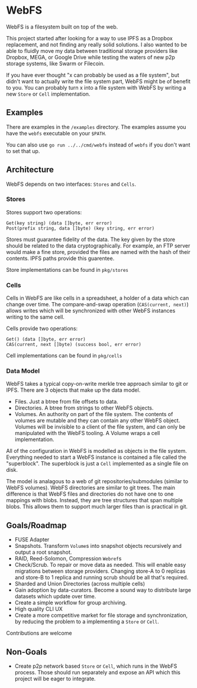 # WebFS

WebFS is a filesystem built on top of the web.

This project started after looking for a way to use IPFS as a Dropbox replacement,
and not finding any really solid solutions.  I also wanted to be able to fluidly move
my data between traditional storage providers like Dropbox, MEGA, or Google Drive while testing the waters of new p2p storage systems, like Swarm or Filecoin.

If you have ever thought "x can probably be used as a file system", but didn't want to actually write the file system part, WebFS might be of benefit to you.
You can probably turn x into a file system with WebFS by writing a new `Store` or `Cell` implementation.

## Examples
There are examples in the `/examples` directory.
The examples assume you have the `webfs` executable on your `$PATH`.

You can also use
```go run ../../cmd/webfs``` instead of ```webfs``` if you don't want to set that up.

## Architecture
WebFS depends on two interfaces: `Stores` and `Cells`.

### Stores
Stores support two operations:
```
Get(key string) (data []byte, err error)
Post(prefix string, data []byte) (key string, err error)
```
Stores must guarantee fidelity of the data.
The key given by the store should be related to the data cryptographically.
For example, an FTP server would make a fine store, provided the files are named with the hash of their contents.
IPFS paths provide this guarentee.

Store implementations can be found in `pkg/stores`

### Cells
Cells in WebFS are like cells in a spreadsheet, a holder of a data which can change over time.
The compare-and-swap operation (`CAS(current, next)`) allows writes which will be synchronized with other WebFS instances writing to the same cell.

Cells provide two operations:
```
Get() (data []byte, err error)
CAS(current, next []byte) (success bool, err error)
```

Cell implementations can be found in `pkg/cells`

### Data Model
WebFS takes a typical copy-on-write merkle tree approach similar to git or IPFS.  There are 3 objects that make up the data model.

- Files.  Just a btree from file offsets to data.
- Directories. A btree from strings to other WebFS objects.
- Volumes. An authority on part of the file system.
The contents of volumes are mutable and they can contain any other WebFS object.
Volumes will be invisible to a client of the file system, and can only be manipulated with the WebFS tooling.
A Volume wraps a cell implementation.

All of the configuration in WebFS is modelled as objects in the file system.
Everything needed to start a WebFS instance is contained a file called the "superblock".
The superblock is just a `Cell` implemented as a single file on disk.

The model is analagous to a web of git repositories/submodules (similar to WebFS volumes).
WebFS directories are similar to git trees.
The main difference is that WebFS files and directories do not have one to one mappings with blobs.
Instead, they are tree structures that span multiple blobs.
This allows them to support much larger files than is practical in git.

## Goals/Roadmap
- FUSE Adapter
- Snapshots. Transform `Volume`s into snapshot objects recursively and output a root snapshot.
- RAID, Reed-Solomon, Compression `Webref`s
- Check/Scrub. To repair or move data as needed.
This will enable easy migrations between storage providers.
Changing store-A to 0 replicas and store-B to 1 replica and running scrub should be all that's required.
- Sharded and Union Directories (across multiple cells)
- Gain adoption by data-curators.
Become a sound way to distribute large datasets which update over time.
- Create a simple workflow for group archiving.
- High quality CLI UX
- Create a more competitive market for file storage and synchronization, by reducing the problem to a implementing a `Store` or `Cell`.

Contributions are welcome

## Non-Goals
- Create p2p network based `Store` or `Cell`, which runs in the WebFS process.
Those should run separately and expose an API which this project will be eager to integrate.
